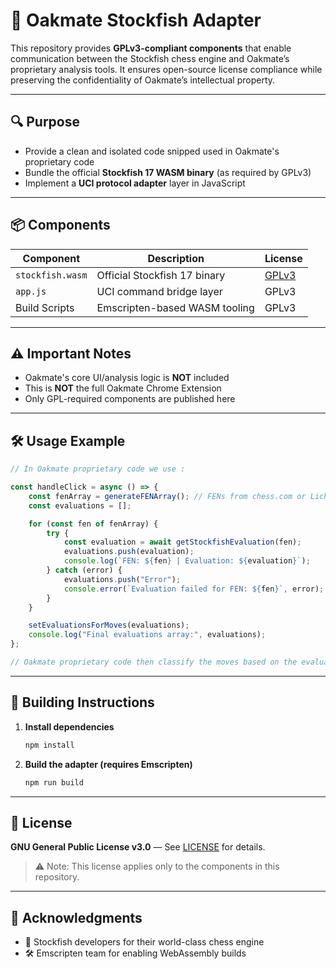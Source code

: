 # 🧠 Oakmate Stockfish Adapter

This repository provides **GPLv3-compliant components** that enable communication between the Stockfish chess engine and Oakmate’s proprietary analysis tools. It ensures open-source license compliance while preserving the confidentiality of Oakmate’s intellectual property.

---

## 🔍 Purpose

-   Provide a clean and isolated code snipped used in Oakmate's proprietary code
-   Bundle the official **Stockfish 17 WASM binary** (as required by GPLv3)
-   Implement a **UCI protocol adapter** layer in JavaScript

---

## 📦 Components

| Component        | Description                   | License                                            |
| ---------------- | ----------------------------- | -------------------------------------------------- |
| `stockfish.wasm` | Official Stockfish 17 binary  | [GPLv3](https://www.gnu.org/licenses/gpl-3.0.html) |
| `app.js`         | UCI command bridge layer      | GPLv3                                              |
| Build Scripts    | Emscripten-based WASM tooling | GPLv3                                              |

---

## ⚠️ Important Notes

-   Oakmate's core UI/analysis logic is **NOT** included
-   This is **NOT** the full Oakmate Chrome Extension
-   Only GPL-required components are published here

---

## 🛠️ Usage Example

```js
// In Oakmate proprietary code we use :

const handleClick = async () => {
    const fenArray = generateFENArray(); // FENs from chess.com or Lichess moves
    const evaluations = [];

    for (const fen of fenArray) {
        try {
            const evaluation = await getStockfishEvaluation(fen);
            evaluations.push(evaluation);
            console.log(`FEN: ${fen} | Evaluation: ${evaluation}`);
        } catch (error) {
            evaluations.push("Error");
            console.error(`Evaluation failed for FEN: ${fen}`, error);
        }
    }

    setEvaluationsForMoves(evaluations);
    console.log("Final evaluations array:", evaluations);
};

// Oakmate proprietary code then classify the moves based on the evaluation output.
```

---

## 🔧 Building Instructions

1. **Install dependencies**
    ```sh
    npm install
    ```
2. **Build the adapter (requires Emscripten)**
    ```sh
    npm run build
    ```

---

## 📜 License

**GNU General Public License v3.0** — See [LICENSE](LICENSE) for details.

> ⚠️ Note: This license applies only to the components in this repository.

---

## 🙏 Acknowledgments

-   🧩 Stockfish developers for their world-class chess engine
-   🛠️ Emscripten team for enabling WebAssembly builds
